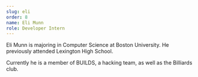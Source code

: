 ```yaml
---
slug: eli
order: 8
name: Eli Munn
role: Developer Intern
---
```


Eli Munn is majoring in Computer Science at Boston University. He previously attended Lexington High School.

Currently he is a member of BUILDS, a hacking team, as well as the Billiards club.
